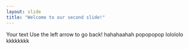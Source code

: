 ```yaml
---
layout: slide
title: "Welcome to our second slide!"
---
```

Your text
Use the left arrow to go back!
hahahaahah
popopopop
lolololo
kkkkkkkk
